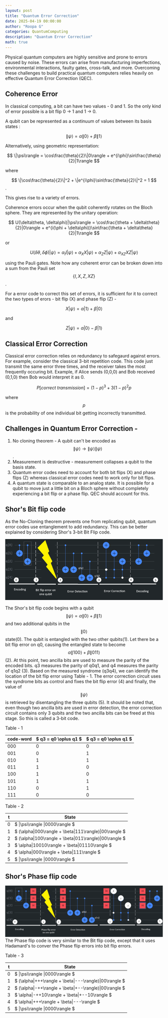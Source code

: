 ```yaml
---
layout: post
title: "Quantum Error Correction"
date: 2025-04-19 00:00:00
author: "Roopa G"
categories: QuantumComputing
description: "Quantum Error Correction"
math: true
---
```


Physical quantum computers are highly sensitive and prone to errors caused by noise. These errors can arise from manufacturing imperfections, environmental interactions, faulty gates, cross-talk, and more. Overcoming these challenges to build practical quantum computers relies heavily on effective Quantum Error Correction (QEC).

## Coherence Error
In classical computing, a bit can have two values - 0 and 1. So the only kind of error possible is a bit flip 0 -> 1 and 1 -> 0.

A qubit can be represented as a continuum of values between its basis states :

$$
\|\psi\rangle = \alpha\|0\rangle + \beta\|1\rangle
$$

Alternatively, using geometric representation:

$$
\|\psi\rangle = \cos\frac{\theta}{2}\|0\rangle + e^{i\phi}\sin\frac{\theta}{2}|1\rangle
$$

where 

$$
\|\cos\frac{\theta}{2}\|^2 + \|e^{i\phi}\sin\frac{\theta}{2}\|^2 = 1
$$.

This gives rise to a variety of errors.

Coherence errors occur when the qubit coherently rotates on the Bloch sphere. They are represented by the unitary operation:

   $$
   U(\delta\theta, \delta\phi)|\psi\rangle = \cos\frac{\theta + \delta\theta}{2}|0\rangle + e^{i(\phi + \delta\phi)}\sin\frac{\theta + \delta\theta}{2}|1\rangle
   $$

or

   $$
   U(\delta\theta, \delta\phi)|\psi\rangle = \alpha_{I}I|\psi\rangle + \alpha_{X}X|\psi\rangle + \alpha_{Z}Z|\psi\rangle + \alpha_{XZ}XZ|\psi\rangle
   $$

using the Pauli gates. Note how any coherent error can be broken down into a sum from the Pauli set $$\{I, X, Z, XZ\}$$.

For a error code to correct this set of errors, it is sufficient for it to correct the two types of erors - bit flip (X) and phase flip (Z) -

$$
X|\psi\rangle = \alpha|1\rangle + \beta|0\rangle
$$

and

$$
Z|\psi\rangle = \alpha|0\rangle - \beta|1\rangle
$$

## Classical Error Correction
Classical error correction relies on redundancy to safegaurd against errors. For example, consider the classical 3-bit repetition code. This code just transmit the same error three times, and the receiver takes the most frequently occuring bit. Example, if Alice sends (0,0,0) and Bob received (0,1,0) then Bob would interpret it as 0.

$$
P[correct\ transmission] = (1-p)^3 + 3(1-p)^2p
$$

where $$p$$ is the probability of one individual bit getting incorrectly transmitted.

## Challenges in Quantum Error Correction - 
1. No cloning theorem - A qubit can't be encoded as 
$$ 
        \|\psi\rangle \rightarrow \|\psi\rangle\|\psi\rangle 
$$.
2. Measurement is destructive - measurement collapses a qubit to the basis state.
3. Quantum error codes need to account for both bit flips (X) and phase flips (Z) whereas classical error codes need to work only for bit flips.
4. A quantum state is comparable to an analog state. It is possible for a qubit to move just a little bit on a Bloch sphere without completely experiencing a bit flip or a phase flip. QEC should account for this.

## Shor's Bit flip code
As the No-Cloning theorem prevents one from replicating qubit, quantum error codes use entanglement to add redundancy. This can be better explained by considering Shor's 3-bit Bit Flip code.

![Shor's 3-Qubit Bit Flip Code](https://raw.githubusercontent.com/groopav/groopav.github.io/refs/heads/main/images/Shor'sBitFlip.png)

The Shor's bit flip code begins with a qubit $$\|\psi\rangle = \alpha\|0\rangle + \beta\|1\rangle$$ and two additional qubits in the $$\|0\rangle$$ state(0). The qubit is entangled with the two other qubits(1). Let there be a bit flip error on q0, causing the entangled state to become $$ \alpha\|100\rangle + \beta\|011\rangle $$ (2). At this point, two ancilla bits are used to measure the parity of the encoded bits. q3 measures the parity of q0q1, and q4 measures the parity of q1q2 (3). Based on the measured syndrome (q3q4), we can identify the location of the bit flip error using Table - 1. The error correction circuit uses the syndrome bits as control and fixes the bit flip error (4) and finally, the value of $$\|\psi\rangle$$ is retrieved by disentangling the three qubits (5). It should be noted that, even though two ancilla bits are used in error detection, the error correction circuit contains only 3 qubits and the two ancilla bits can be freed at this stage. So this is called a 3-bit code. 

Table - 1

|code-word| $ q3 = q0 \oplus q1 $ | $ q3 = q0 \oplus q1 $ |
|---------|-----------------------|-----------------------|
|000      | 0                     | 0                     |
|001      | 0                     | 1                     |
|010      | 1                     | 1                     |
|011      | 1                     | 0                     |
|100      | 1                     | 0                     |
|101      | 1                     | 1                     |
|110      | 0                     | 1                     |
|111      | 0                     | 0                     |

Table - 2

|t| State                                                    |
|-|----------------------------------------------------------|
|0| $ \|\psi\rangle \|0000\rangle $                           |
|1| $ (\alpha\|000\rangle + \beta\|111\rangle)\|00\rangle $  | 
|2| $ (\alpha\|100\rangle + \beta\|011\rangle)\|00\rangle $  | 
|3| $ \alpha\|10010\rangle + \beta\|01110\rangle $           | 
|4| $ \alpha\|000\rangle + \beta\|111\rangle $               | 
|5| $ \|\psi\rangle \|0000\rangle $                           |

## Shor's Phase flip code

![Shor's 3-Qubit Phase Flip Code](https://raw.githubusercontent.com/groopav/groopav.github.io/refs/heads/main/images/Shor'sPhaseFlip.png)
The Phase flip code is very similar to the Bit flip code, except that it uses Hadamard's to conver the Phase flip errors into bit flip errors.

Table - 3

|t| State                                                    |
|-|----------------------------------------------------------|
|0| $ \|\psi\rangle \|0000\rangle $                           |
|1| $ (\alpha\|+++\rangle + \beta\|---\rangle)\|00\rangle $  | 
|2| $ (\alpha\|-++\rangle + \beta\|+--\rangle)\|00\rangle $  | 
|3| $ \alpha\|-++10\rangle + \beta\|+--10\rangle $           | 
|4| $ \alpha\|+++\rangle + \beta\|---\rangle $               | 
|5| $ \|\psi\rangle \|0000\rangle $                           |

<script type="text/javascript" id="MathJax-script" async
  src="https://cdn.jsdelivr.net/npm/mathjax@3/es5/tex-mml-chtml.js">
</script>
